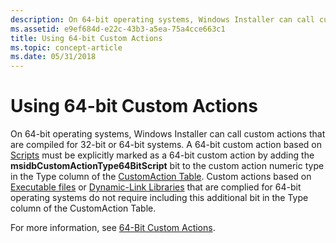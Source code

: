 ```yaml
---
description: On 64-bit operating systems, Windows Installer can call custom actions that are compiled for 32-bit or 64-bit systems.
ms.assetid: e9ef684d-e22c-43b3-a5ea-75a4cce663c1
title: Using 64-bit Custom Actions
ms.topic: concept-article
ms.date: 05/31/2018
---
```


# Using 64-bit Custom Actions

On 64-bit operating systems, Windows Installer can call custom actions that are compiled for 32-bit or 64-bit systems. A 64-bit custom action based on [Scripts](scripts.md) must be explicitly marked as a 64-bit custom action by adding the **msidbCustomActionType64BitScript** bit to the custom action numeric type in the Type column of the [CustomAction Table](customaction-table.md). Custom actions based on [Executable files](executable-files.md) or [Dynamic-Link Libraries](dynamic-link-libraries.md) that are complied for 64-bit operating systems do not require including this additional bit in the Type column of the CustomAction Table.

For more information, see [64-Bit Custom Actions](64-bit-custom-actions.md).

 

 



